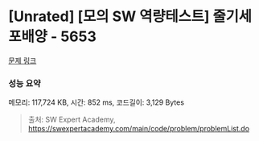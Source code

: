 # [Unrated] [모의 SW 역량테스트] 줄기세포배양 - 5653 

[문제 링크](https://swexpertacademy.com/main/code/problem/problemDetail.do?contestProbId=AWXRJ8EKe48DFAUo) 

### 성능 요약

메모리: 117,724 KB, 시간: 852 ms, 코드길이: 3,129 Bytes



> 출처: SW Expert Academy, https://swexpertacademy.com/main/code/problem/problemList.do